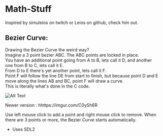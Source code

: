 # Math-Stuff

Inspired by simuleios on twitch or Leios on github, check him out.

## Bezier Curve:

Drawing the Bezier Curve the weird way?<br/>
Imagine a 3 point bezier ABC. The ABC points are locked in place. <br/>
You have an additional point going from A to B, lets call it D, and another one from B to C, lets call it E.<br/>
From D to E there's yet another point, lets call it F.<br/>
Point F will follow the line DE from start to finish, but because point D and E move along the lines AB and BC, point F will draw a curve.<br/>
This is literally what's done in the C code.<br/>

![Alt Text](https://media.giphy.com/media/9Pi3Ad2EyzF3JKVcSa/giphy.gif)

Newer version : hhttps://imgur.com/C0ySh6R

Use left mouse click to add a point and right mouse click to remove.
When there are 3 points or more, the Bezier Curve starts automatically.

- Uses SDL2